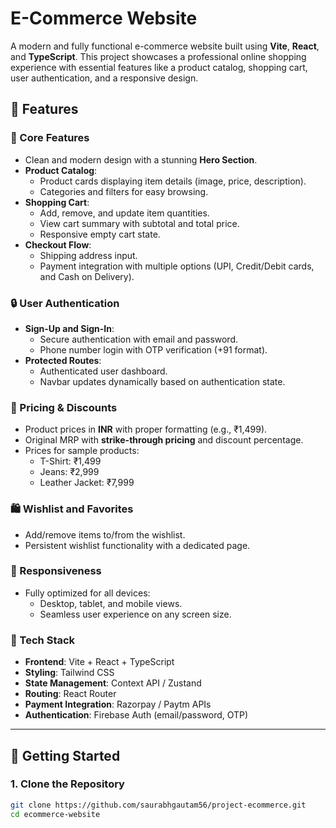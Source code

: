 # E-Commerce Website

A modern and fully functional e-commerce website built using **Vite**, **React**, and **TypeScript**. This project showcases a professional online shopping experience with essential features like a product catalog, shopping cart, user authentication, and a responsive design.

## 🌟 Features

### 🛒 Core Features
- Clean and modern design with a stunning **Hero Section**.
- **Product Catalog**:
  - Product cards displaying item details (image, price, description).
  - Categories and filters for easy browsing.
- **Shopping Cart**:
  - Add, remove, and update item quantities.
  - View cart summary with subtotal and total price.
  - Responsive empty cart state.
- **Checkout Flow**:
  - Shipping address input.
  - Payment integration with multiple options (UPI, Credit/Debit cards, and Cash on Delivery).

### 🔒 User Authentication
- **Sign-Up and Sign-In**:
  - Secure authentication with email and password.
  - Phone number login with OTP verification (+91 format).
- **Protected Routes**:
  - Authenticated user dashboard.
  - Navbar updates dynamically based on authentication state.

### 💸 Pricing & Discounts
- Product prices in **INR** with proper formatting (e.g., ₹1,499).
- Original MRP with **strike-through pricing** and discount percentage.
- Prices for sample products:
  - T-Shirt: ₹1,499
  - Jeans: ₹2,999
  - Leather Jacket: ₹7,999

### 🛍️ Wishlist and Favorites
- Add/remove items to/from the wishlist.
- Persistent wishlist functionality with a dedicated page.

### 📱 Responsiveness
- Fully optimized for all devices:
  - Desktop, tablet, and mobile views.
  - Seamless user experience on any screen size.

### 🔧 Tech Stack
- **Frontend**: Vite + React + TypeScript
- **Styling**: Tailwind CSS
- **State Management**: Context API / Zustand
- **Routing**: React Router
- **Payment Integration**: Razorpay / Paytm APIs
- **Authentication**: Firebase Auth (email/password, OTP)

---

## 🚀 Getting Started

### 1. Clone the Repository
```bash
git clone https://github.com/saurabhgautam56/project-ecommerce.git
cd ecommerce-website
